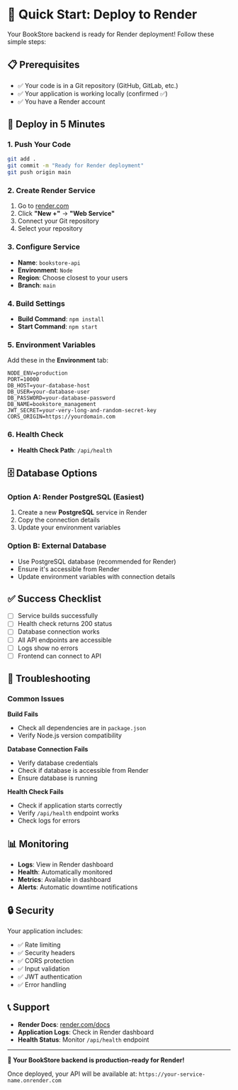 # 🚀 Quick Start: Deploy to Render

Your BookStore backend is ready for Render deployment! Follow these simple steps:

## 📋 Prerequisites

- ✅ Your code is in a Git repository (GitHub, GitLab, etc.)
- ✅ Your application is working locally (confirmed ✅)
- ✅ You have a Render account

## 🚀 Deploy in 5 Minutes

### 1. Push Your Code
```bash
git add .
git commit -m "Ready for Render deployment"
git push origin main
```

### 2. Create Render Service
1. Go to [render.com](https://render.com)
2. Click **"New +"** → **"Web Service"**
3. Connect your Git repository
4. Select your repository

### 3. Configure Service
- **Name**: `bookstore-api`
- **Environment**: `Node`
- **Region**: Choose closest to your users
- **Branch**: `main`

### 4. Build Settings
- **Build Command**: `npm install`
- **Start Command**: `npm start`

### 5. Environment Variables
Add these in the **Environment** tab:

```env
NODE_ENV=production
PORT=10000
DB_HOST=your-database-host
DB_USER=your-database-user
DB_PASSWORD=your-database-password
DB_NAME=bookstore_management
JWT_SECRET=your-very-long-and-random-secret-key
CORS_ORIGIN=https://yourdomain.com
```

### 6. Health Check
- **Health Check Path**: `/api/health`

## 🗄️ Database Options

### Option A: Render PostgreSQL (Easiest)
1. Create a new **PostgreSQL** service in Render
2. Copy the connection details
3. Update your environment variables

### Option B: External Database
- Use PostgreSQL database (recommended for Render)
- Ensure it's accessible from Render
- Update environment variables with connection details

## ✅ Success Checklist

- [ ] Service builds successfully
- [ ] Health check returns 200 status
- [ ] Database connection works
- [ ] All API endpoints are accessible
- [ ] Logs show no errors
- [ ] Frontend can connect to API

## 🔧 Troubleshooting

### Common Issues

**Build Fails**
- Check all dependencies are in `package.json`
- Verify Node.js version compatibility

**Database Connection Fails**
- Verify database credentials
- Check if database is accessible from Render
- Ensure database is running

**Health Check Fails**
- Check if application starts correctly
- Verify `/api/health` endpoint works
- Check logs for errors

## 📊 Monitoring

- **Logs**: View in Render dashboard
- **Health**: Automatically monitored
- **Metrics**: Available in dashboard
- **Alerts**: Automatic downtime notifications

## 🔒 Security

Your application includes:
- ✅ Rate limiting
- ✅ Security headers
- ✅ CORS protection
- ✅ Input validation
- ✅ JWT authentication
- ✅ Error handling

## 📞 Support

- **Render Docs**: [render.com/docs](https://render.com/docs)
- **Application Logs**: Check in Render dashboard
- **Health Status**: Monitor `/api/health` endpoint

---

**🎉 Your BookStore backend is production-ready for Render!**

Once deployed, your API will be available at:
`https://your-service-name.onrender.com` 